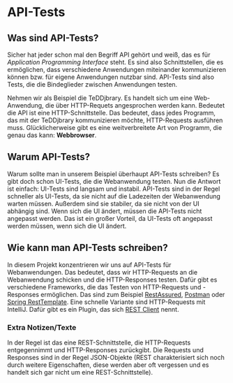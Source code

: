 # API-Tests

## Was sind API-Tests?

Sicher hat jeder schon mal den Begriff API gehört und weiß, das es für *Application Programming Interface* steht.
Es sind also Schnittstellen, die es ermöglichen, dass verschiedene Anwendungen miteinander kommunizieren können bzw.
für eigene Anwendungen nutzbar sind.
API-Tests sind also Tests, die die Bindeglieder zwischen Anwendungen testen.

Nehmen wir als Beispiel die TeDDjbrary. Es handelt sich um eine Web-Anwendung, die über HTTP-Requets angesprochen werden
kann. Bedeutet die API ist eine HTTP-Schnittstelle.
Das bedeutet, dass jedes Programm, das mit der TeDDjbrary kommunizieren möchte, HTTP-Requests ausführen muss.
Glücklicherweise gibt es eine weitverbreitete Art von Programm, die genau das kann: **Webbrowser**.

## Warum API-Tests?

Warum sollte man in unserem Beispiel überhaupt API-Tests schreiben? Es gibt doch schon UI-Tests, die die Webanwendung
testen. Nun die Antwort ist einfach: UI-Tests sind langsam und instabil.
API-Tests sind in der Regel schneller als UI-Tests, da sie nicht auf die Ladezeiten der Webanwendung warten müssen.
Außerdem sind sie stabiler, da sie nicht von der UI abhängig sind. Wenn sich die UI ändert, müssen die API-Tests nicht
angepasst werden. Das ist ein großer Vorteil, da UI-Tests oft angepasst werden müssen, wenn sich die UI ändert.

## Wie kann man API-Tests schreiben?

In diesem Projekt konzentrieren wir uns auf API-Tests für Webanwendungen. Das bedeutet, dass wir HTTP-Requests an die
Webanwendung schicken und die HTTP-Responses testen.
Dafür gibt es verschiedene Frameworks, die das Testen von HTTP-Requests und -Responses ermöglichen.
Das sind zum Beispiel [RestAssured](http://rest-assured.io/), [Postman](https://www.getpostman.com/) oder
[Spring RestTemplate](https://docs.spring.io/spring/docs/current/javadoc-api/org/springframework/web/client/RestTemplate.html).
Eine schnelle Variante sind HTTP-Requests mit IntelliJ. Dafür gibt es ein Plugin, das sich [REST Client]() nennt.

### Extra Notizen/Texte

In der Regel ist das eine REST-Schnittstelle, die HTTP-Requests entgegennimmt und HTTP-Responses zurückgibt.
Die Requests und Responses sind in der Regel JSON-Objekte (REST charakterisiert sich noch durch weitere Eigenschaften,
diese werden aber oft vergessen und es handelt sich gar nicht um eine REST-Schnittstelle).